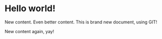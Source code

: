 Hello world!
============
New content.
Even better content.
This is brand new document, using GIT!

New content again, yay!
